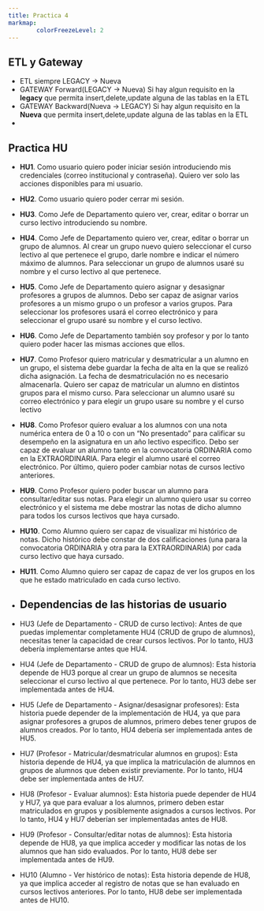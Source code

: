 ```yaml
---
title: Practica 4
markmap:
        colorFreezeLevel: 2
---
```


## ETL y Gateway
- ETL siempre LEGACY -> Nueva
- GATEWAY Forward(LEGACY -> Nueva)
Si hay algun requisito en la **legacy** que permita insert,delete,update alguna de las tablas en la ETL
- GATEWAY Backward(Nueva -> LEGACY)
Si hay algun requisito en la **Nueva** que permita insert,delete,update alguna de las tablas en la ETL
- 


## Practica HU
- **HU1**. Como usuario quiero poder iniciar sesión introduciendo mis credenciales (correo institucional y
contraseña). Quiero ver solo las acciones disponibles para mi usuario.
- **HU2**. Como usuario quiero poder cerrar mi sesión.
- **HU3**. Como Jefe de Departamento quiero ver, crear, editar o borrar un curso lectivo introduciendo su
nombre.
- **HU4**. Como Jefe de Departamento quiero ver, crear, editar o borrar un grupo de alumnos. Al crear un grupo
nuevo quiero seleccionar el curso lectivo al que pertenece el grupo, darle nombre e indicar el número máximo
de alumnos. Para seleccionar un grupo de alumnos usaré su nombre y el curso lectivo al que pertenece.
- **HU5**. Como Jefe de Departamento quiero asignar y desasignar profesores a grupos de alumnos. Debo ser
capaz de asignar varios profesores a un mismo grupo o un profesor a varios grupos. Para seleccionar los
profesores usará el correo electrónico y para seleccionar el grupo usaré su nombre y el curso lectivo.
- **HU6**. Como Jefe de Departamento también soy profesor y por lo tanto quiero poder hacer las mismas
acciones que ellos.
- **HU7**. Como Profesor quiero matricular y desmatricular a un alumno en un grupo, el sistema debe guardar la
fecha de alta en la que se realizó dicha asignación. La fecha de desmatriculación no es necesario almacenarla.
Quiero ser capaz de matricular un alumno en distintos grupos para el mismo curso. Para seleccionar un alumno
usaré su correo electrónico y para elegir un grupo usare su nombre y el curso lectivo
- **HU8**. Como Profesor quiero evaluar a los alumnos con una nota numérica entera de 0 a 10 o con un “No
presentado” para calificar su desempeño en la asignatura en un año lectivo especifico. Debo ser capaz de
evaluar un alumno tanto en la convocatoria ORDINARIA como en la EXTRAORDINARIA. Para elegir el alumno
usaré el correo electrónico. Por último, quiero poder cambiar notas de cursos lectivo anteriores.
- **HU9**. Como Profesor quiero poder buscar un alumno para consultar/editar sus notas. Para elegir un alumno
quiero usar su correo electrónico y el sistema me debe mostrar las notas de dicho alumno para todos los cursos
lectivos que haya cursado.
- **HU10**. Como Alumno quiero ser capaz de visualizar mi histórico de notas. Dicho histórico debe constar de dos
calificaciones (una para la convocatoria ORDINARIA y otra para la EXTRAORDINARIA) por cada curso lectivo que
haya cursado.
- **HU11**. Como Alumno quiero ser capaz de capaz de ver los grupos en los que he estado matriculado en cada
curso lectivo.

- ## Dependencias de las historias de usuario
- HU3 (Jefe de Departamento - CRUD de curso lectivo): Antes de que puedas implementar completamente HU4 (CRUD de grupo de alumnos), necesitas tener la capacidad de crear cursos lectivos. Por lo tanto, HU3 debería implementarse antes que HU4.

- HU4 (Jefe de Departamento - CRUD de grupo de alumnos): Esta historia depende de HU3 porque al crear un grupo de alumnos se necesita seleccionar el curso lectivo al que pertenece. Por lo tanto, HU3 debe ser implementada antes de HU4.

- HU5 (Jefe de Departamento - Asignar/desasignar profesores): Esta historia puede depender de la implementación de HU4, ya que para asignar profesores a grupos de alumnos, primero debes tener grupos de alumnos creados. Por lo tanto, HU4 debería ser implementada antes de HU5.

- HU7 (Profesor - Matricular/desmatricular alumnos en grupos): Esta historia depende de HU4, ya que implica la matriculación de alumnos en grupos de alumnos que deben existir previamente. Por lo tanto, HU4 debe ser implementada antes de HU7.

- HU8 (Profesor - Evaluar alumnos): Esta historia puede depender de HU4 y HU7, ya que para evaluar a los alumnos, primero deben estar matriculados en grupos y posiblemente asignados a cursos lectivos. Por lo tanto, HU4 y HU7 deberían ser implementadas antes de HU8.

- HU9 (Profesor - Consultar/editar notas de alumnos): Esta historia depende de HU8, ya que implica acceder y modificar las notas de los alumnos que han sido evaluados. Por lo tanto, HU8 debe ser implementada antes de HU9.

- HU10 (Alumno - Ver histórico de notas): Esta historia depende de HU8, ya que implica acceder al registro de notas que se han evaluado en cursos lectivos anteriores. Por lo tanto, HU8 debe ser implementada antes de HU10.


